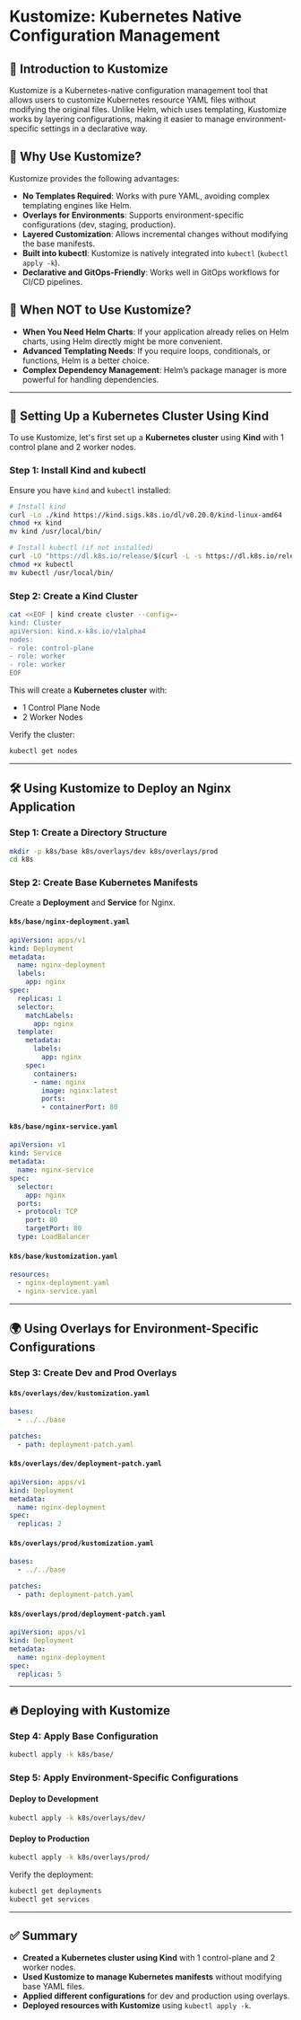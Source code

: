 # Kustomize: Kubernetes Native Configuration Management

## 📌 Introduction to Kustomize
Kustomize is a Kubernetes-native configuration management tool that allows users to customize Kubernetes resource YAML files without modifying the original files. Unlike Helm, which uses templating, Kustomize works by layering configurations, making it easier to manage environment-specific settings in a declarative way.

## 🤔 Why Use Kustomize?
Kustomize provides the following advantages:
- **No Templates Required**: Works with pure YAML, avoiding complex templating engines like Helm.
- **Overlays for Environments**: Supports environment-specific configurations (dev, staging, production).
- **Layered Customization**: Allows incremental changes without modifying the base manifests.
- **Built into kubectl**: Kustomize is natively integrated into `kubectl` (`kubectl apply -k`).
- **Declarative and GitOps-Friendly**: Works well in GitOps workflows for CI/CD pipelines.

## 🚫 When NOT to Use Kustomize?
- **When You Need Helm Charts**: If your application already relies on Helm charts, using Helm directly might be more convenient.
- **Advanced Templating Needs**: If you require loops, conditionals, or functions, Helm is a better choice.
- **Complex Dependency Management**: Helm’s package manager is more powerful for handling dependencies.

---

## 🚀 Setting Up a Kubernetes Cluster Using Kind
To use Kustomize, let's first set up a **Kubernetes cluster** using **Kind** with 1 control plane and 2 worker nodes.

### **Step 1: Install Kind and kubectl**
Ensure you have `kind` and `kubectl` installed:
```sh
# Install kind
curl -Lo ./kind https://kind.sigs.k8s.io/dl/v0.20.0/kind-linux-amd64
chmod +x kind
mv kind /usr/local/bin/

# Install kubectl (if not installed)
curl -LO "https://dl.k8s.io/release/$(curl -L -s https://dl.k8s.io/release/stable.txt)/bin/linux/amd64/kubectl"
chmod +x kubectl
mv kubectl /usr/local/bin/
```

### **Step 2: Create a Kind Cluster**
```sh
cat <<EOF | kind create cluster --config=-
kind: Cluster
apiVersion: kind.x-k8s.io/v1alpha4
nodes:
- role: control-plane
- role: worker
- role: worker
EOF
```
This will create a **Kubernetes cluster** with:
- 1 Control Plane Node
- 2 Worker Nodes

Verify the cluster:
```sh
kubectl get nodes
```

---

## 🛠 Using Kustomize to Deploy an Nginx Application

### **Step 1: Create a Directory Structure**
```sh
mkdir -p k8s/base k8s/overlays/dev k8s/overlays/prod
cd k8s
```

### **Step 2: Create Base Kubernetes Manifests**
Create a **Deployment** and **Service** for Nginx.

#### `k8s/base/nginx-deployment.yaml`
```yaml
apiVersion: apps/v1
kind: Deployment
metadata:
  name: nginx-deployment
  labels:
    app: nginx
spec:
  replicas: 1
  selector:
    matchLabels:
      app: nginx
  template:
    metadata:
      labels:
        app: nginx
    spec:
      containers:
      - name: nginx
        image: nginx:latest
        ports:
        - containerPort: 80
```

#### `k8s/base/nginx-service.yaml`
```yaml
apiVersion: v1
kind: Service
metadata:
  name: nginx-service
spec:
  selector:
    app: nginx
  ports:
  - protocol: TCP
    port: 80
    targetPort: 80
  type: LoadBalancer
```

#### `k8s/base/kustomization.yaml`
```yaml
resources:
  - nginx-deployment.yaml
  - nginx-service.yaml
```

---

## 🌍 Using Overlays for Environment-Specific Configurations

### **Step 3: Create Dev and Prod Overlays**

#### `k8s/overlays/dev/kustomization.yaml`
```yaml
bases:
  - ../../base

patches:
  - path: deployment-patch.yaml
```

#### `k8s/overlays/dev/deployment-patch.yaml`
```yaml
apiVersion: apps/v1
kind: Deployment
metadata:
  name: nginx-deployment
spec:
  replicas: 2
```

#### `k8s/overlays/prod/kustomization.yaml`
```yaml
bases:
  - ../../base

patches:
  - path: deployment-patch.yaml
```

#### `k8s/overlays/prod/deployment-patch.yaml`
```yaml
apiVersion: apps/v1
kind: Deployment
metadata:
  name: nginx-deployment
spec:
  replicas: 5
```

---

## 🔥 Deploying with Kustomize

### **Step 4: Apply Base Configuration**
```sh
kubectl apply -k k8s/base/
```

### **Step 5: Apply Environment-Specific Configurations**
#### Deploy to **Development**
```sh
kubectl apply -k k8s/overlays/dev/
```

#### Deploy to **Production**
```sh
kubectl apply -k k8s/overlays/prod/
```

Verify the deployment:
```sh
kubectl get deployments
kubectl get services
```

---

## ✅ Summary
- **Created a Kubernetes cluster using Kind** with 1 control-plane and 2 worker nodes.
- **Used Kustomize to manage Kubernetes manifests** without modifying base YAML files.
- **Applied different configurations** for dev and production using overlays.
- **Deployed resources with Kustomize** using `kubectl apply -k`.

